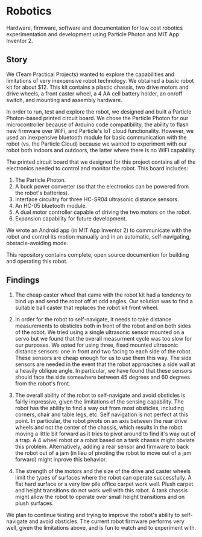 # Robotics
Hardware, firmware, software and documentation for low cost robotics experimentation and development using 
Particle Photon and MIT App Inventor 2.

## Story
We (Team Practical Projects) wanted to explore the capabilities and limitations of very inexpensive robot 
technology.  We obtained a basic robot kit for about $12.  This kit contains a plastic chassis, two drive
motors and drive wheels, a front caster wheel, a 4 AA cell battery holder, an on/off switch, and mounting
and assembly hardware.  

In order to run, test and explore the robot, we designed and built a Particle Photon-based printed circuit
board.  We chose the Particle Photon for our microcontroller because of Arduino
code compatibility, the ability to flash new firmware over WiFi, and Particle's IoT cloud functionality.
However, we used an inexpensive bluetooth module for basic communication with the robot (vs. the Particle Cloud)
because we wanted to experiment with our robot both indoors and outdoors, the latter where there is no
WiFi capability.

The printed circuit board that we designed for this project contains all of the electronics needed to control
and monitor the robot.  This board includes:
1. The Particle Photon.
2. A buck power converter (so that the electronics can be powered from the robot's batteries).
3. Interface circuitry for three HC-SR04 ultrasonic distance sensors.
4. An HC-05 bluetooth module.
5. A dual motor controller capable of driving the two motors on the robot.
6. Expansion capability for future development.

We wrote an Android app (in MIT App Inventor 2) to communicate with the robot and control its motion
manually and in an automatic, self-navigating, obstacle-avoiding mode.  

This repository contains complete, open source documention for building and operating this robot.

## Findings
1. The cheap caster wheel that came with the robot kit had a tendency to bind up and send the robot off
at odd angles.  Our solution was to find a suitable ball caster that replaces the robot kit front wheel.

2. In order for the robot to self-navigate, it needs to take distance measurements to obsticles both in
front of the robot and on both sides of the robot.  We tried using a single ultrasonic sensor mounted on a servo but
we found that the overall measurment cycle was too slow for our purposes.  We opted for using three, fixed
mounted ultrasonic distance sensors: one in front and two facing to each side of the robot.  These sensors
are cheap enough for us to use them this way. The side sensors
are needed in the event that the robot approaches a side wall at a heavily oblique angle.  In particular,
we have found that these sensors should face the side somewhere between 45 degrees and 60 degrees from the
robot's front. 

3. The overall ability of the robot to self-navigate and avoid obsticles is fairly impressive, given the
limitations of the sensing capability.  The robot has the ability to find a way out from most obsticles,
including corners, chair and table legs, etc. Self navigation is not perfect at this point.  In particular,
the robot pivots on an axis between the rear drive wheels and not the center of the chassis, which results
in the robot moving a little bit forward as it tries to pivot around to find it's way out of a trap.  A 4 wheel
robot or a robot based on a tank chassis might obviate this problem.  Alternatively, adding a rear sensor and
firmware to back the robot out of a jam (in lieu of pivoting the robot to move out of a jam forward) might
inprove this behavior.

4. The strength of the motors and the size of the drive and caster wheels limit the types of surfaces where the robot
can operate successfully.  A flat hard surface or a very low pile office carpet work well.  Plush carpet and 
height transitions do not work well with this robot. A tank chassis might allow the robot to operate over
small height transitions and on plush surfaces.


We plan to continue testing and trying to improve the robot's ability to self-navigate and avoid obsticles.
The current robot firmware performs very well, given the limitations above, and is fun to watch and to experiment
with.


